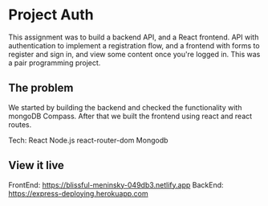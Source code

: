 # Project Auth

This assignment was to build a backend API, and a React frontend. API with authentication to implement a registration flow, and a frontend with forms to register and sign in, and view some content once you're logged in. This was a pair programming project.

## The problem

We started by building the backend and checked the functionality with mongoDB Compass. After that we built the frontend using react and react routes.

Tech: 
React
Node.js
react-router-dom
Mongodb

## View it live

FrontEnd: https://blissful-meninsky-049db3.netlify.app
BackEnd: https://express-deploying.herokuapp.com